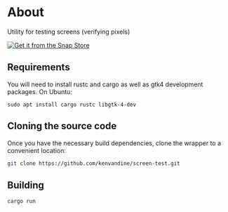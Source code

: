 # About

Utility for testing screens (verifying pixels)

[![Get it from the Snap Store](https://raw.githubusercontent.com/snapcore/snap-store-badges/master/EN/%5BEN%5D-snap-store-white.png)](https://snapcraft.io/screen-test)

## Requirements

You will need to install rustc and cargo as well as gtk4 development packages. On Ubuntu:
```
sudo apt install cargo rustc libgtk-4-dev
```

## Cloning the source code

Once you have the necessary build dependencies, clone the wrapper to a convenient location:

```bash
git clone https://github.com/kenvandine/screen-test.git
```

## Building

```bash
cargo run
```
